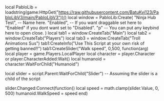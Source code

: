 local PabloLib = loadstring(game:HttpGet("https://raw.githubusercontent.com/BatuKvi123/PabloLibV3/main/PabloLibV3"))()
local window = PabloLib:Create(
"Ninja Hub Test", -- Name here.
"Enabled", -- If you want draggable set here to "Enabled" if you dont want set to "Disabled".
"p" -- You can put any keybind here to open close.
)
local tab1 = window:CreateTab("Main")
local tab2 = window:CreateTab("Players")
local tab3 = window:CreateTab("Troll Animations Sus")
tab1:CreateInfo("Use This Script at your own risk of getting banned!!")
tab1:CreateSlider("Walk speed", 0,500, function(arg)
local player = game.Players.LocalPlayer
local character = player.Character or player.CharacterAdded:Wait()
local humanoid = character:WaitForChild("Humanoid")

local slider = script.Parent:WaitForChild("Slider") -- Assuming the slider is a child of the script

slider.Changed:Connect(function()
    local speed = math.clamp(slider.Value, 0, 500)
    humanoid.WalkSpeed = speed
end)
